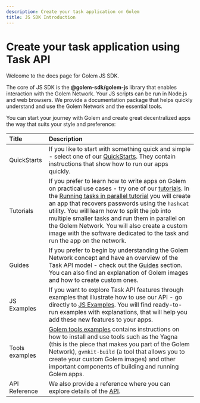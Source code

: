 ```yaml
---
description: Create your task application on Golem
title: JS SDK Introduction
---
```


# Create your task application using Task API

Welcome to the docs page for Golem JS SDK.

The core of JS SDK is the **@golem-sdk/golem-js** library that enables interaction with the Golem Network. Your JS scripts can be run in Node.js and web browsers. We provide a documentation package that helps quickly understand and use the Golem Network and the essential tools.

You can start your journey with Golem and create great decentralized apps the way that suits your style and preference:

|     Title      |   Description            |
| :------------| :----------------------------------------------------------------- |
|  QuickStarts   |                                                                                                                                                                             If you like to start with something quick and simple - select one of our [QuickStarts](/docs/creators/javascript/quickstarts). They contain instructions that show how to run our apps quickly.                                                                                                                                                                             |
|   Tutorials    | If you prefer to learn how to write apps on Golem on practical use cases - try one of our [tutorials](/docs/creators/javascript/tutorials). In the [Running tasks in parallel tutorial](/docs/creators/javascript/tutorials/running-parallel-tasks) you will create an app that recovers passwords using the `hashcat` utility. You will learn how to split the job into multiple smaller tasks and run them in parallel on the Golem Network. You will also create a custom image with the software dedicated to the task and run the app on the network. |
|     Guides     |                                                                                                                                        If you prefer to begin by understanding the Golem Network concept and have an overview of the Task API model - check out the [Guides](/docs/creators/javascript/guides) section. You can also find an explanation of Golem images and how to create custom ones.                                                                                                                                         |
|  JS Examples   |                                                                                                                                  If you want to explore Task API features through examples that illustrate how to use our API - go directly to [JS Examples](/docs/creators/javascript/examples). You will find ready-to-run examples with explanations, that will help you add these new features to your apps.                                                                                                                                   |
| Tools examples |                                                                              [Golem tools examples](/docs/creators/javascript/examples/tools) contains instructions on how to install and use tools such as the Yagna (this is the piece that makes you part of the Golem Network), `gvmkit-build` (a tool that allows you to create your custom Golem images) and other important components of building and running Golem apps.                                                                                                          |
| API Reference  | We also provide a reference where you can explore details of the [API](/docs/golem-js/reference/support-new-docs/overview).   |     

[](/docs/golem-js/reference/support-new-docs/overview)